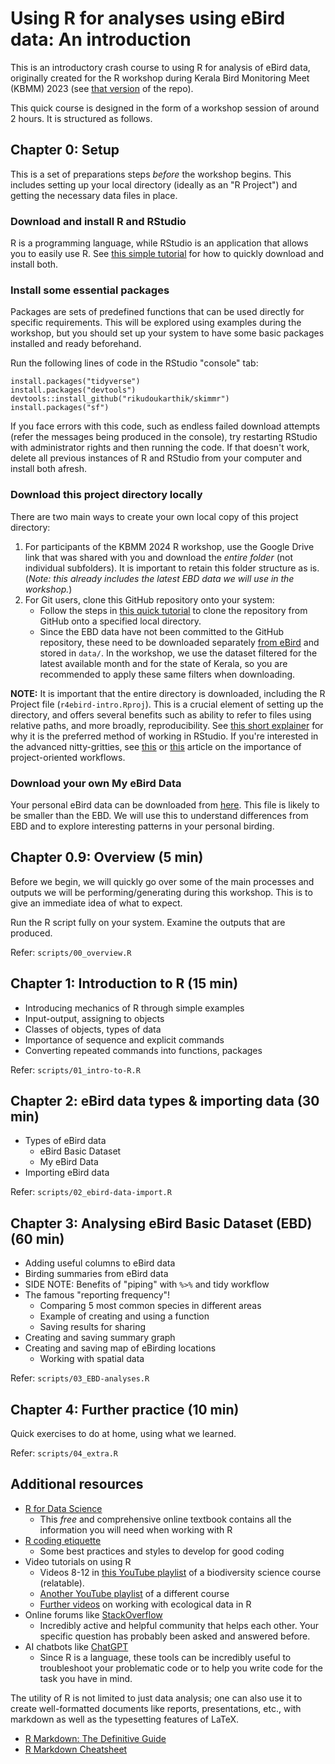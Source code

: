 # Using R for analyses using eBird data: An introduction

This is an introductory crash course to using R for analysis of eBird data, originally created for the R workshop during Kerala Bird Monitoring Meet (KBMM) 2023 (see [that version](https://github.com/rikudoukarthik/r4ebird-intro/releases/tag/v2023.06) of the repo). 

This quick course is designed in the form of a workshop session of around 2 hours. It is structured as follows.

## Chapter 0: Setup

This is a set of preparations steps *before* the workshop begins. This includes setting up your local directory (ideally as an "R Project") and getting the necessary data files in place.

### Download and install R and RStudio

R is a programming language, while RStudio is an application that allows you to easily use R. See [this simple tutorial](https://rstudio-education.github.io/hopr/starting.html) for how to quickly download and install both.

### Install some essential packages

Packages are sets of predefined functions that can be used directly for specific requirements. This will be explored using examples during the workshop, but you should set up your system to have some basic packages installed and ready beforehand.

Run the following lines of code in the RStudio "console" tab:

```
install.packages("tidyverse")
install.packages("devtools")
devtools::install_github("rikudoukarthik/skimmr")
install.packages("sf")
```

If you face errors with this code, such as endless failed download attempts (refer the messages being produced in the console), try restarting RStudio with administrator rights and then running the code. If that doesn't work, delete all previous instances of R and RStudio from your computer and install both afresh.

### Download this project directory locally

There are two main ways to create your own local copy of this project directory:

1. For participants of the KBMM 2024 R workshop, use the Google Drive link that was shared with you and download the *entire folder* (not individual subfolders). It is important to retain this folder structure as is. (*Note: this already includes the latest EBD data we will use in the workshop.*)
1. For Git users, clone this GitHub repository onto your system:
    - Follow the steps in [this quick tutorial](https://argoshare.is.ed.ac.uk/healthyr_book/clone-an-existing-github-project-to-new-rstudio-project.html#fig:chap14-fig-clone) to clone the repository from GitHub onto a specified local directory.
    - Since the EBD data have not been committed to the GitHub repository, these need to be downloaded separately [from eBird](https://ebird.org/data/download/ebd) and stored in `data/`. In the workshop, we use the dataset filtered for the latest available month and for the state of Kerala, so you are recommended to apply these same filters when downloading.
    
**NOTE:** It is important that the entire directory is downloaded, including the R Project file (`r4ebird-intro.Rproj`). This is a crucial element of setting up the directory, and offers several benefits  such as ability to refer to files using relative paths, and more broadly, reproducibility. See [this short explainer](https://rfortherestofus.com/2022/10/rstudio-projects) for why it is the preferred method of working in RStudio. If you're interested in the advanced nitty-gritties, see [this](https://r4ds.hadley.nz/workflow-scripts.html#projects) or [this](https://www.tidyverse.org/blog/2017/12/workflow-vs-script/) article on the importance of project-oriented workflows.

### Download your own My eBird Data

Your personal eBird data can be downloaded from [here](https://ebird.org/india/downloadMyData). This file is likely to be smaller than the EBD. We will use this to understand differences from EBD and to explore interesting patterns in your personal birding.

## Chapter 0.9: Overview (5 min)

Before we begin, we will quickly go over some of the main processes and outputs we will be performing/generating during this workshop. This is to give an immediate idea of what to expect. 

Run the R script fully on your system. Examine the outputs that are produced.

Refer: `scripts/00_overview.R`

## Chapter 1: Introduction to R (15 min)

- Introducing mechanics of R through simple examples
- Input-output, assigning to objects
- Classes of objects, types of data
- Importance of sequence and explicit commands
- Converting repeated commands into functions, packages

Refer: `scripts/01_intro-to-R.R`

## Chapter 2: eBird data types & importing data (30 min)

- Types of eBird data
  - eBird Basic Dataset
  - My eBird Data
- Importing eBird data

Refer: `scripts/02_ebird-data-import.R`

## Chapter 3: Analysing eBird Basic Dataset (EBD) (60 min)

- Adding useful columns to eBird data
- Birding summaries from eBird data
- SIDE NOTE: Benefits of "piping" with `%>%` and tidy workflow
- The famous "reporting frequency"!
  - Comparing 5 most common species in different areas
  - Example of creating and using a function
  - Saving results for sharing
- Creating and saving summary graph
- Creating and saving map of eBirding locations
  - Working with spatial data

Refer: `scripts/03_EBD-analyses.R`

## Chapter 4: Further practice (10 min)

Quick exercises to do at home, using what we learned.

Refer: `scripts/04_extra.R`

## Additional resources

- [R for Data Science](https://r4ds.hadley.nz/)
  - This *free* and comprehensive online textbook contains all the information you will need when working with R
- [R coding etiquette](https://ourcodingclub.github.io/tutorials/etiquette/index.html)
  - Some best practices and styles to develop for good coding
- Video tutorials on using R
  - Videos 8-12 in [this YouTube playlist](https://www.youtube.com/playlist?list=PLwFqvDRX_4sJ0HnNGXlWjd8A7vFi2k0wp) of a biodiversity science course (relatable).
  - [Another YouTube playlist](https://www.youtube.com/playlist?list=PLwFqvDRX_4sLZYeVgDQGINEXrGkgeg3Td) of a different course
  - [Further videos](https://www.youtube.com/playlist?list=PL1BRV4y5o32AtvEy565FRAfHnEn5TgsQ4) on working with ecological data in R
- Online forums like [StackOverflow](https://stackoverflow.com/)
  - Incredibly active and helpful community that helps each other. Your specific question has probably been asked and answered before.
- AI chatbots like [ChatGPT](https://chatgpt.com/)
  - Since R is a language, these tools can be incredibly useful to troubleshoot your problematic code or to help you write code for the task you have in mind.

The utility of R is not limited to just data analysis; one can also use it to create well-formatted documents like reports, presentations, etc., with markdown as well as the typesetting features of LaTeX.

- [R Markdown: The Definitive Guide](https://bookdown.org/yihui/rmarkdown/)
- [R Markdown Cheatsheet](https://www.rstudio.com/wp-content/uploads/2015/02/rmarkdown-cheatsheet.pdf)


